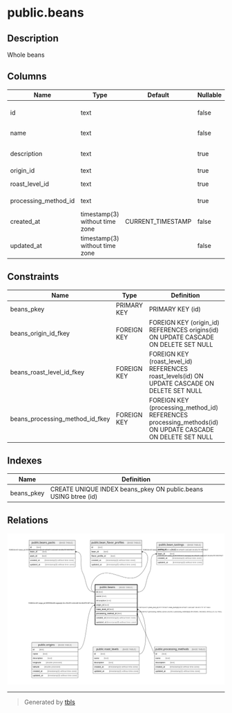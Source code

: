 # public.beans

## Description

Whole beans

## Columns

| Name                 | Type                           | Default           | Nullable | Children                                                                                                                                                  | Parents                                                   | Comment                |
| -------------------- | ------------------------------ | ----------------- | -------- | --------------------------------------------------------------------------------------------------------------------------------------------------------- | --------------------------------------------------------- | ---------------------- |
| id                   | text                           |                   | false    | [public.beans_packs](public.beans_packs.md) [public.bean_flavor_profiles](public.bean_flavor_profiles.md) [public.bean_tastings](public.bean_tastings.md) |                                                           | Whole bean ID          |
| name                 | text                           |                   | false    |                                                                                                                                                           |                                                           | Whole bean name        |
| description          | text                           |                   | true     |                                                                                                                                                           |                                                           | Whole bean description |
| origin_id            | text                           |                   | true     |                                                                                                                                                           | [public.origins](public.origins.md)                       | Origin ID              |
| roast_level_id       | text                           |                   | true     |                                                                                                                                                           | [public.roast_levels](public.roast_levels.md)             | Roast level ID         |
| processing_method_id | text                           |                   | true     |                                                                                                                                                           | [public.processing_methods](public.processing_methods.md) | Processing method ID   |
| created_at           | timestamp(3) without time zone | CURRENT_TIMESTAMP | false    |                                                                                                                                                           |                                                           |                        |
| updated_at           | timestamp(3) without time zone |                   | false    |                                                                                                                                                           |                                                           |                        |

## Constraints

| Name                            | Type        | Definition                                                                                                |
| ------------------------------- | ----------- | --------------------------------------------------------------------------------------------------------- |
| beans_pkey                      | PRIMARY KEY | PRIMARY KEY (id)                                                                                          |
| beans_origin_id_fkey            | FOREIGN KEY | FOREIGN KEY (origin_id) REFERENCES origins(id) ON UPDATE CASCADE ON DELETE SET NULL                       |
| beans_roast_level_id_fkey       | FOREIGN KEY | FOREIGN KEY (roast_level_id) REFERENCES roast_levels(id) ON UPDATE CASCADE ON DELETE SET NULL             |
| beans_processing_method_id_fkey | FOREIGN KEY | FOREIGN KEY (processing_method_id) REFERENCES processing_methods(id) ON UPDATE CASCADE ON DELETE SET NULL |

## Indexes

| Name       | Definition                                                      |
| ---------- | --------------------------------------------------------------- |
| beans_pkey | CREATE UNIQUE INDEX beans_pkey ON public.beans USING btree (id) |

## Relations

![er](public.beans.svg)

---

> Generated by [tbls](https://github.com/k1LoW/tbls)
